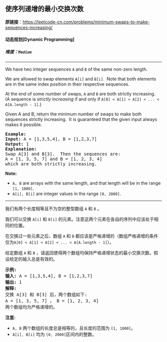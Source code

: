 ## 使序列递增的最小交换次数

**原链接**：<https://leetcode-cn.com/problems/minimum-swaps-to-make-sequences-increasing/>

#### 动态规划[Dynamic Programming]    

##### 难度：**`Medium`**

----- 
<p>We have two integer sequences <code>A</code> and <code>B</code> of the same non-zero length.</p>

<p>We are allowed to swap elements <code>A[i]</code> and <code>B[i]</code>.&nbsp; Note that both elements are in the same index position in their respective sequences.</p>

<p>At the end of some number of swaps, <code>A</code> and <code>B</code> are both strictly increasing.&nbsp; (A sequence is <em>strictly increasing</em> if and only if <code>A[0] &lt; A[1] &lt; A[2] &lt; ... &lt; A[A.length - 1]</code>.)</p>

<p>Given A and B, return the minimum number of swaps to make both sequences strictly increasing.&nbsp; It is guaranteed that the given input always makes it possible.</p>

<pre>
<strong>Example:</strong>
<strong>Input:</strong> A = [1,3,5,4], B = [1,2,3,7]
<strong>Output:</strong> 1
<strong>Explanation: </strong>
Swap A[3] and B[3].  Then the sequences are:
A = [1, 3, 5, 7] and B = [1, 2, 3, 4]
which are both strictly increasing.
</pre>

<p><strong>Note:</strong></p>

<ul>
	<li><code>A, B</code> are arrays with the same length, and that length will be in the range <code>[1, 1000]</code>.</li>
	<li><code>A[i], B[i]</code> are integer values in the range <code>[0, 2000]</code>.</li>
</ul>


----- 
<p>我们有两个长度相等且不为空的整型数组&nbsp;<code>A</code>&nbsp;和&nbsp;<code>B</code>&nbsp;。</p>

<p>我们可以交换&nbsp;<code>A[i]</code>&nbsp;和&nbsp;<code>B[i]</code>&nbsp;的元素。注意这两个元素在各自的序列中应该处于相同的位置。</p>

<p>在交换过一些元素之后，数组&nbsp;<code>A</code>&nbsp;和&nbsp;<code>B</code>&nbsp;都应该是严格递增的（数组严格递增的条件仅为<code>A[0] &lt; A[1] &lt; A[2] &lt; ... &lt; A[A.length - 1]</code>）。</p>

<p>给定数组&nbsp;<code>A</code>&nbsp;和&nbsp;<code>B</code>&nbsp;，请返回使得两个数组均保持严格递增状态的最小交换次数。假设给定的输入总是有效的。</p>

<pre>
<strong>示例:</strong>
<strong>输入:</strong> A = [1,3,5,4], B = [1,2,3,7]
<strong>输出:</strong> 1
<strong>解释: </strong>
交换 A[3] 和 B[3] 后，两个数组如下:
A = [1, 3, 5, 7] ， B = [1, 2, 3, 4]
两个数组均为严格递增的。</pre>

<p><strong>注意:</strong></p>

<ul>
	<li><code>A, B</code>&nbsp;两个数组的长度总是相等的，且长度的范围为&nbsp;<code>[1, 1000]</code>。</li>
	<li><code>A[i], B[i]</code>&nbsp;均为&nbsp;<code>[0, 2000]</code>区间内的整数。</li>
</ul>
